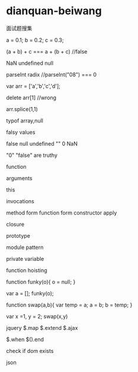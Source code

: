 dianquan-beiwang
================
面试题搜集

a = 0.1;
b = 0.2;
c = 0.3;

(a + b) + c === a + (b + c) //false


NaN undefined null


parseInt radix //parseInt("08") === 0


var arr = ['a','b','c','d'];

delete arr[1] //wrong

arr.splice(1,1)

typof array,null


falsy values

false null undefined "" 0 NaN

"0" "false" are truthy

function 

arguments

this

invocations

method form function form constructor apply

closure

prototype

module pattern

private variable

function  hoisting


function funky(o){
  o = null;
}

var a = [];
funky(o);

function swap(a,b){
  var temp = a;
  a = b;
  b = temp;
}

var x =1, y = 2;
swap(x,y)


jquery $.map $.extend $.ajax

$.when  $().end

check if dom exists

json






